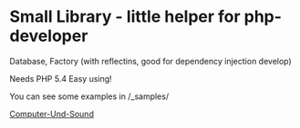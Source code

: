 # Small Library - little helper for php-developer #

Database, Factory (with reflectins, good for dependency injection develop)

Needs PHP 5.4
Easy using!

You can see some examples in /_samples/


[Computer-Und-Sound](http://www.Computer-Und-Sound.de)